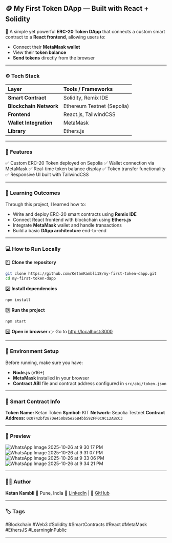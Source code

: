 
## 🪙 My First Token DApp — Built with React + Solidity

🚀 A simple yet powerful **ERC-20 Token DApp** that connects a custom smart contract to a **React frontend**, allowing users to:

* Connect their **MetaMask wallet**
* View their **token balance**
* **Send tokens** directly from the browser

---

### ⚙️ Tech Stack

| Layer                  | Tools / Frameworks         |
| :--------------------- | :------------------------- |
| **Smart Contract**     | Solidity, Remix IDE        |
| **Blockchain Network** | Ethereum Testnet (Sepolia) |
| **Frontend**           | React.js, TailwindCSS      |
| **Wallet Integration** | MetaMask                   |
| **Library**            | Ethers.js                  |

---

### 🧩 Features

✅ Custom ERC-20 Token deployed on Sepolia
✅ Wallet connection via MetaMask
✅ Real-time token balance display
✅ Token transfer functionality
✅ Responsive UI built with TailwindCSS

---

### 🧠 Learning Outcomes

Through this project, I learned how to:

* Write and deploy ERC-20 smart contracts using **Remix IDE**
* Connect React frontend with blockchain using **Ethers.js**
* Integrate **MetaMask** wallet and handle transactions
* Build a basic **DApp architecture** end-to-end

---

### 💻 How to Run Locally

1️⃣ **Clone the repository**

```bash
git clone https://github.com/KetanKambli18/my-first-token-dapp.git
cd my-first-token-dapp
```

2️⃣ **Install dependencies**

```bash
npm install
```

3️⃣ **Run the project**

```bash
npm start
```

4️⃣ **Open in browser**
👉 Go to [http://localhost:3000](http://localhost:3000)

---

### 🧾 Environment Setup

Before running, make sure you have:

* **Node.js** (v16+)
* **MetaMask** installed in your browser
* **Contract ABI** file and contract address configured in `src/abi/token.json`

---

### 🔗 Smart Contract Info

**Token Name:** Ketan Token
**Symbol:** KIT
**Network:** Sepolia Testnet
**Contract Address:** `0x0742bf287De450b85e26B4bb592FF0C9C12ABcC3`


---

### 📸 Preview
![WhatsApp Image 2025-10-26 at 9 30 17 PM](https://github.com/user-attachments/assets/0e5a097f-ebf2-4358-84ce-27bfb565630e)
![WhatsApp Image 2025-10-26 at 9 31 07 PM](https://github.com/user-attachments/assets/d17c7d6c-c55c-4d32-91db-0478a16beaca)
![WhatsApp Image 2025-10-26 at 9 33 06 PM](https://github.com/user-attachments/assets/a928f9da-c303-4eda-949f-e43f2af811f1)
![WhatsApp Image 2025-10-26 at 9 34 21 PM](https://github.com/user-attachments/assets/45beb6ee-744e-44ae-ace0-9ffe5dc75985)


---

### 🧑‍💻 Author

**Ketan Kambli**
📍 Pune, India
💼 [LinkedIn](https://linkedin.com/in/ketan-kambli-77496b266/) | 🧠 [GitHub](https://github.com/KetanKambli18)

---

### 🏷️ Tags

#Blockchain #Web3 #Solidity #SmartContracts #React #MetaMask #EthersJS #LearningInPublic

---
